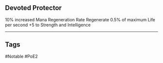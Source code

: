 ## Devoted Protector
10% increased Mana Regeneration Rate
Regenerate 0.5% of maximum Life per second
+5 to Strength and Intelligence

---
## Tags
#Notable
#PoE2
